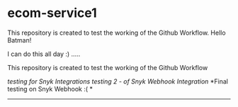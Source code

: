 # ecom-service1

This repository is created to test the working of the Github Workflow.
Hello Batman!

I can do this all day :)
.....

This repository is created to test the working of the Github Workflow

*testing for Snyk Integrations*
*testing 2 - of Snyk Webhook Integration*
*Final testing on Snyk Webhook :( *
*****
